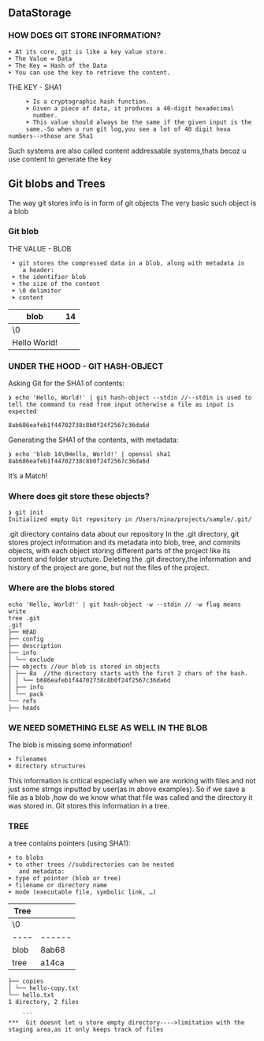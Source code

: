 ## DataStorage

### HOW DOES GIT STORE INFORMATION?

    ➤ At its core, git is like a key value store.
    ➤ The Value = Data
    ➤ The Key = Hash of the Data
    ➤ You can use the key to retrieve the content.

THE KEY - SHA1
       
         ➤ Is a cryptographic hash function.
         ➤ Given a piece of data, it produces a 40-digit hexadecimal
           number. 
         ➤ This value should always be the same if the given input is the
         same.-So when u run git log,you see a lot of 40 digit hexa numbers-->those are Sha1
 
 Such systems are also called content addressable systems,thats becoz u use content to generate the key
 
 ## Git blobs and Trees
 
 The way git stores info is in form of git objects
 The very basic such object is a blob
 
 ### Git blob
 THE VALUE - BLOB
 
 
     ➤ git stores the compressed data in a blob, along with metadata in
        a header:
     ➤ the identifier blob
     ➤ the size of the content
     ➤ \0 delimiter
     ➤ content



|blob | 14     | 
|-----|------- |
| \0           |
| Hello World! |



### UNDER THE HOOD - GIT HASH-OBJECT

Asking Git for the SHA1 of contents:

```
❯ echo 'Hello, World!' | git hash-object --stdin //--stdin is used to tell the command to read from input otherwise a file as input is expected

8ab686eafeb1f44702738c8b0f24f2567c36da6d
```
Generating the SHA1 of the contents, with metadata:
```
❯ echo 'blob 14\0Hello, World!' | openssl sha1
8ab686eafeb1f44702738c8b0f24f2567c36da6d
```
It’s a Match! 

### Where does git store these objects?

```
❯ git init
Initialized empty Git repository in /Users/nina/projects/sample/.git/

```
.git directory contains data about our repository
 In the .git directory, git stores project information and its metadata into blob, tree, and commits objects, 
 with each object storing different parts of the project like its content and folder structure.
 Deleting the .git directory,the information and history of the project are gone, but not the files of the project.

### Where are the blobs stored
 
```
echo 'Hello, World!' | git hash-object -w --stdin // -w flag means write
tree .git
.git
├── HEAD
├── config
├── description
├── info
│ └── exclude
├── objects //our blob is stored in objects
│ ├── 8a  //the directory starts with the first 2 chars of the hash.
│ │ └── b686eafeb1f44702738c8b0f24f2567c36da6d
│ ├── info
│ └── pack
└── refs
├── heads

```

### WE NEED SOMETHING ELSE AS WELL IN THE BLOB
The blob is missing some information!
    
    ➤ filenames
    ➤ directory structures
This information is critical especially when we are working with files and not just some strngs inputted by user(as in above examples).
So if we save a file as a blob ,how do we know what that file was called and the directory it was stored in.
Git stores this information in a tree.

### TREE
a tree contains pointers (using SHA1):

    ➤ to blobs
    ➤ to other trees //subdirectories can be nested
       and metadata:  
    ➤ type of pointer (blob or tree)
    ➤ filename or directory name
    ➤ mode (executable file, symbolic link, …)
    
  |Tree     |<size>     | 
  |---------|-----------|
  | \0                  |
  |----|------|---------|
  |blob|8ab68 |hello.txt|
  |tree|a14ca |copies   |
```
├── copies
│ └── hello-copy.txt
└── hello.txt
1 directory, 2 files
    
    ```
***  Git doesnt let u store empty directory---->limitation with the staging area,as it only keeps track of files
